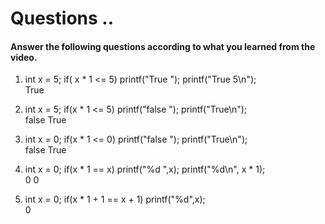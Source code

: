 # Questions ..

#### Answer the following questions according to what you learned from the video.

1. int x = 5; if( x \* 1 <= 5) printf("True "); printf("True 5\n");  
   True

2. int x = 5; if(x \* 1 <= 5) printf("false "); printf("True\n");  
   false True

3. int x = 0; if(x \* 1 <= 0) printf("false "); printf("True\n");  
   false True

4. int x = 0; if(x \* 1 == x) printf("%d ",x); printf("%d\n", x \* 1);  
   0 0

5. int x = 0; if(x \* 1 + 1 == x + 1) printf("%d",x);  
   0
